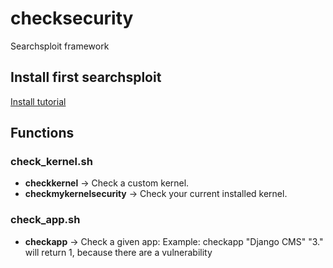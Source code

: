 # checksecurity
Searchsploit framework

## Install first searchsploit
[Install tutorial](https://www.exploit-db.com/searchsploit/)

## Functions
### check_kernel.sh
 - **checkkernel** -> Check a custom kernel.
 - **checkmykernelsecurity** -> Check your current installed kernel.
### check_app.sh
- **checkapp** -> Check a given app: Example: checkapp "Django CMS" "3." will return 1, because there are a vulnerability
